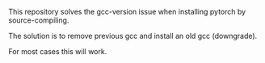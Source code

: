This repository solves the gcc-version issue when installing pytorch by source-compiling.

The solution is to remove previous gcc and install an old gcc (downgrade).

For most cases this will work.
